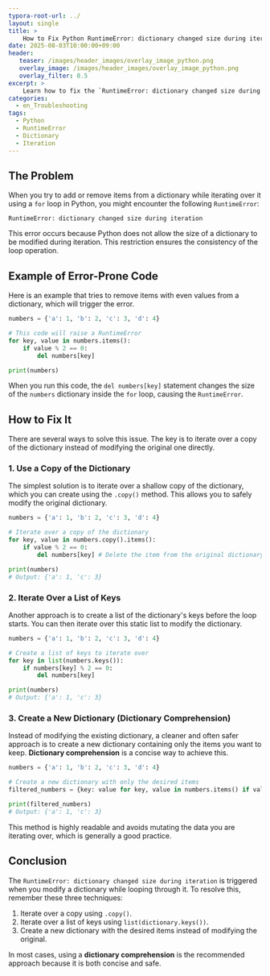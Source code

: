 ```yaml
---
typora-root-url: ../
layout: single
title: >
    How to Fix Python RuntimeError: dictionary changed size during iteration
date: 2025-08-03T10:00:00+09:00
header:
   teaser: /images/header_images/overlay_image_python.png
   overlay_image: /images/header_images/overlay_image_python.png
   overlay_filter: 0.5
excerpt: >
    Learn how to fix the `RuntimeError: dictionary changed size during iteration` in Python, which occurs when you modify a dictionary while looping over it.
categories:
  - en_Troubleshooting
tags:
  - Python
  - RuntimeError
  - Dictionary
  - Iteration
---
```


## The Problem

When you try to add or remove items from a dictionary while iterating over it using a `for` loop in Python, you might encounter the following `RuntimeError`:

```
RuntimeError: dictionary changed size during iteration
```

This error occurs because Python does not allow the size of a dictionary to be modified during iteration. This restriction ensures the consistency of the loop operation.

## Example of Error-Prone Code

Here is an example that tries to remove items with even values from a dictionary, which will trigger the error.

```python
numbers = {'a': 1, 'b': 2, 'c': 3, 'd': 4}

# This code will raise a RuntimeError
for key, value in numbers.items():
    if value % 2 == 0:
        del numbers[key]

print(numbers)
```

When you run this code, the `del numbers[key]` statement changes the size of the `numbers` dictionary inside the `for` loop, causing the `RuntimeError`.

## How to Fix It

There are several ways to solve this issue. The key is to iterate over a copy of the dictionary instead of modifying the original one directly.

### 1. Use a Copy of the Dictionary

The simplest solution is to iterate over a shallow copy of the dictionary, which you can create using the `.copy()` method. This allows you to safely modify the original dictionary.

```python
numbers = {'a': 1, 'b': 2, 'c': 3, 'd': 4}

# Iterate over a copy of the dictionary
for key, value in numbers.copy().items():
    if value % 2 == 0:
        del numbers[key] # Delete the item from the original dictionary

print(numbers)
# Output: {'a': 1, 'c': 3}
```

### 2. Iterate Over a List of Keys

Another approach is to create a list of the dictionary's keys before the loop starts. You can then iterate over this static list to modify the dictionary.

```python
numbers = {'a': 1, 'b': 2, 'c': 3, 'd': 4}

# Create a list of keys to iterate over
for key in list(numbers.keys()):
    if numbers[key] % 2 == 0:
        del numbers[key]

print(numbers)
# Output: {'a': 1, 'c': 3}
```

### 3. Create a New Dictionary (Dictionary Comprehension)

Instead of modifying the existing dictionary, a cleaner and often safer approach is to create a new dictionary containing only the items you want to keep. **Dictionary comprehension** is a concise way to achieve this.

```python
numbers = {'a': 1, 'b': 2, 'c': 3, 'd': 4}

# Create a new dictionary with only the desired items
filtered_numbers = {key: value for key, value in numbers.items() if value % 2 != 0}

print(filtered_numbers)
# Output: {'a': 1, 'c': 3}
```

This method is highly readable and avoids mutating the data you are iterating over, which is generally a good practice.

## Conclusion

The `RuntimeError: dictionary changed size during iteration` is triggered when you modify a dictionary while looping through it. To resolve this, remember these three techniques:

1.  Iterate over a copy using `.copy()`.
2.  Iterate over a list of keys using `list(dictionary.keys())`.
3.  Create a new dictionary with the desired items instead of modifying the original.

In most cases, using a **dictionary comprehension** is the recommended approach because it is both concise and safe.
